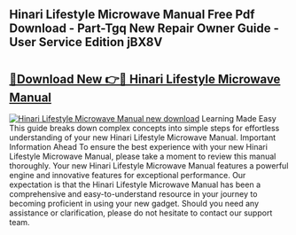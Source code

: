 ## Hinari Lifestyle Microwave Manual Free Pdf Download - Part-Tgq New Repair Owner Guide - User Service Edition jBX8V

# <h2><a href="http://cf1589.oget.top/?id=Hinari+Lifestyle+Microwave+Manual">🔗Download New 👉🔴 Hinari Lifestyle Microwave Manual</a></h2>

[![Hinari Lifestyle Microwave Manual new download](https://i.imgur.com/5g1atiW.png)](http://cf1589.oget.top/?id=Hinari+Lifestyle+Microwave+Manual)
Learning Made Easy This guide breaks down complex concepts into simple steps for effortless understanding of your new Hinari Lifestyle Microwave Manual. Important Information Ahead To ensure the best experience with your new Hinari Lifestyle Microwave Manual, please take a moment to review this manual thoroughly. Your new Hinari Lifestyle Microwave Manual features a powerful engine and innovative features for exceptional performance. Our expectation is that the Hinari Lifestyle Microwave Manual has been a comprehensive and easy-to-understand resource in your journey to becoming proficient in using your new gadget. Should you need any assistance or clarification, please do not hesitate to contact our support team.
